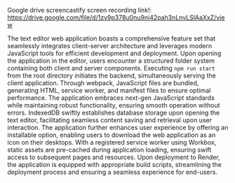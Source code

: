 Google drive screencastify screen recording link!: https://drive.google.com/file/d/1zv9p378u0nu9ni42pah3nLnvLSlAaXxZ/view


The text editor web application boasts a comprehensive feature set that seamlessly integrates client-server architecture and leverages modern JavaScript tools for efficient development and deployment. Upon opening the application in the editor, users encounter a structured folder system containing both client and server components. Executing `npm run start` from the root directory initiates the backend, simultaneously serving the client application. Through webpack, JavaScript files are bundled, generating HTML, service worker, and manifest files to ensure optimal performance. The application embraces next-gen JavaScript standards while maintaining robust functionality, ensuring smooth operation without errors. IndexedDB swiftly establishes database storage upon opening the text editor, facilitating seamless content saving and retrieval upon user interaction. The application further enhances user experience by offering an installable option, enabling users to download the web application as an icon on their desktops. With a registered service worker using Workbox, static assets are pre-cached during application loading, ensuring swift access to subsequent pages and resources. Upon deployment to Render, the application is equipped with appropriate build scripts, streamlining the deployment process and ensuring a seamless experience for end-users.
